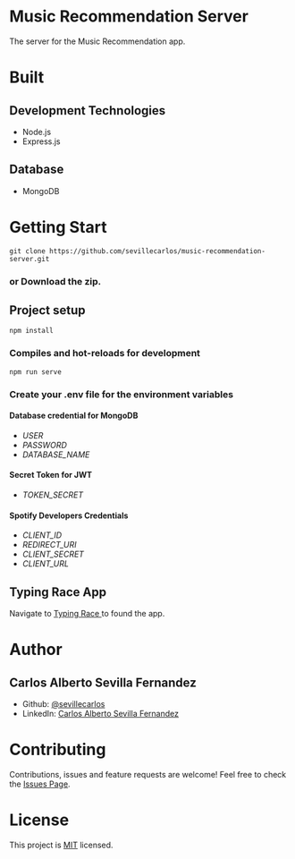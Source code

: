 # Music Recommendation Server
The server for the Music Recommendation app.
# Built
## Development Technologies
- Node.js
- Express.js
## Database
- MongoDB

# Getting Start
```
git clone https://github.com/sevillecarlos/music-recommendation-server.git
```
### or Download the zip.
## Project setup
```
npm install
```
### Compiles and hot-reloads for development
```
npm run serve
```
### Create your .env file for the environment variables
#### Database credential for MongoDB
* *USER*
* *PASSWORD*
* *DATABASE_NAME*
#### Secret Token for JWT
* *TOKEN_SECRET*
#### Spotify Developers Credentials
* *CLIENT_ID*
* *REDIRECT_URI*
* *CLIENT_SECRET*
* *CLIENT_URL*

## Typing Race App
Navigate to [Typing Race ](https://github.com/sevillecarlos/typing-race) to found the app.

# Author
## Carlos Alberto Sevilla Fernandez
* Github: [@sevillecarlos](https://github.com/sevillecarlos)
* LinkedIn: [Carlos Alberto Sevilla Fernandez](https://github.com/sevillecarlos)

# Contributing
Contributions, issues and feature requests are welcome!
Feel free to check the [Issues Page](https://github.com/sevillecarlos/typing-race-server/issues).

# License
This project is [MIT](https://opensource.org/licenses/MIT) licensed.



